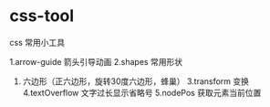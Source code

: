 # css-tool
css 常用小工具

1.arrow-guide 箭头引导动画
2.shapes 常用形状
  1) 六边形（正六边形，旋转30度六边形，蜂巢）
3.transform 变换
4.textOverflow 文字过长显示省略号
5.nodePos 获取元素当前位置
